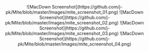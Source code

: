 <center>
![MacDown Screenshot](https://github.com/j-pk/Mite/blob/master/Images/mite_screenshot_01.png)
![MacDown Screenshot](https://github.com/j-pk/Mite/blob/master/Images/mite_screenshot_02.png)
![MacDown Screenshot](https://github.com/j-pk/Mite/blob/master/Images/mite_screenshot_03.png)
![MacDown Screenshot](https://github.com/j-pk/Mite/blob/master/Images/mite_screenshot_04.png)
</center>

